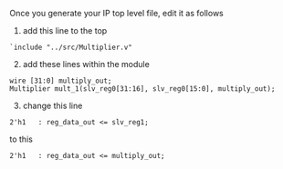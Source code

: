 Once you generate your IP top level file, edit it as follows

1. add this line to the top

```
`include "../src/Multiplier.v"
```

2. add these lines within the module

```
wire [31:0] multiply_out;
Multiplier mult_1(slv_reg0[31:16], slv_reg0[15:0], multiply_out);
```

3. change this line

```
2'h1   : reg_data_out <= slv_reg1;
```

to this

```
2'h1   : reg_data_out <= multiply_out;
```
          
    
